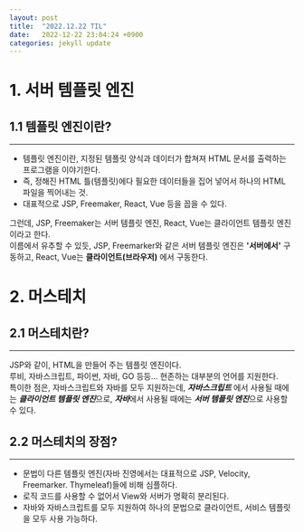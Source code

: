 ```yaml
---
layout: post
title:  "2022.12.22 TIL"
date:   2022-12-22 23:04:24 +0900
categories: jekyll update
---
```

# 1. 서버 템플릿 엔진
## 1.1 템플릿 엔진이란?
----------
- 템플릿 엔진이란, 지정된 템플릿 양식과 데이터가 합쳐져 HTML 문서를 출력하는 프로그램을 이야기한다.        
- 즉, 정해진 HTML 틀(템플릿)에다 필요한 데이터들을 집어 넣어서 하나의 HTML 파일을 찍어내는 것.   
- 대표적으로 JSP, Freemaker, React, Vue 등을 꼽을 수 있다.   
   
그런데, JSP, Freemaker는 서버 템플릿 엔진, React, Vue는 클라이언트 템플릿 엔진이라고 한다.   
이름에서 유추할 수 있듯, JSP, Freemarker와 같은 서버 템플릿 엔진은 **'서버에서'** 구동하고, React, Vue는 **클라이언트(브라우저)** 에서 구동한다. 

# 2. 머스테치
## 2.1 머스테치란?
----------
JSP와 같이, HTML을 만들어 주는 템플릿 엔진이다.   
루비, 자바스크립트, 파이썬, 자바, GO 등등... 현존하는 대부분의 언어를 지원한다.   
특이한 점은, 자바스크립트와 자바를 모두 지원하는데, ***자바스크립트*** 에서 사용될 때에는 ***클라이언트 템플릿 엔진***으로, ***자바***에서 사용될 때에는 ***서버 템플릿 엔진***으로 사용할 수 있다.

## 2.2 머스테치의 장점?
-----------
- 문법이 다른 템플릿 엔진(자바 진영에서는 대표적으로 JSP, Velocity, Freemarker. Thymeleaf)들에 비해 심플하다.
- 로직 코드를 사용할 수 없어서 View와 서버가 명확히 분리된다.
- 자바와 자바스크립트를 모두 지원하여 하나의 문법으로 클라이언트, 서비스 템플릿을 모두 사용 가능하다.